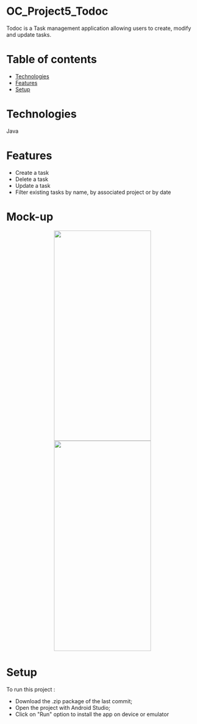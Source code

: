 # OC_Project5_Todoc

Todoc is a Task management application allowing users to create, modify and update tasks.

# Table of contents

* [Technologies](#technologies)
* [Features](#features)
* [Setup](#setup)

# Technologies

Java

# Features
- Create a task
- Delete a task
- Update a task
- Filter existing tasks by name, by associated project or by date

# Mock-up
<p align="center">
<img src="https://firebasestorage.googleapis.com/v0/b/storagefiles-3bf37.appspot.com/o/Screenshot_2021-11-24-21-17-07-468_com.cleanup.todocapp.jpg?alt=media&token=7eee0a0c-6585-4eda-a20a-bde51133eded" width="254" height="550" style="display:inline-block;">
  
<img src="https://firebasestorage.googleapis.com/v0/b/storagefiles-3bf37.appspot.com/o/Screenshot_2021-11-24-21-18-10-411_com.cleanup.todocapp.jpg?alt=media&token=18c88dd2-6ae5-434a-abbc-8acd94a080f4" width="254" height="550" style="display:inline-block;">
</p>

# Setup
To run this project :
* Download the .zip package of the last commit;
* Open the project with Android Studio;
* Click on "Run" option to install the app on device or emulator 
